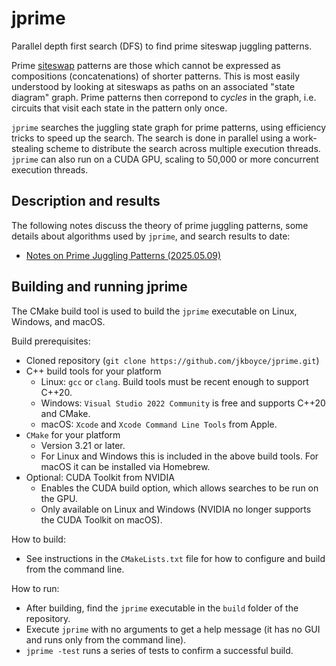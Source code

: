 # jprime
Parallel depth first search (DFS) to find prime siteswap juggling patterns.

Prime [siteswap](https://en.wikipedia.org/wiki/Siteswap) patterns are those which cannot be expressed as compositions (concatenations) of shorter patterns. This is most easily understood by looking at siteswaps as paths on an associated "state diagram" graph. Prime patterns then correpond to *cycles* in the graph, i.e. circuits that visit each state in the pattern only once.

`jprime` searches the juggling state graph for prime patterns, using efficiency tricks to speed up the search. The search is done in parallel using a work-stealing scheme to distribute the search across multiple execution threads. `jprime` can also run on a CUDA GPU, scaling to 50,000 or more concurrent execution threads.

## Description and results

The following notes discuss the theory of prime juggling patterns, some details about algorithms used by `jprime`, and search results to date:

* [Notes on Prime Juggling Patterns (2025.05.09)](papers/prime%20juggling_2025.pdf)

## Building and running jprime

The CMake build tool is used to build the `jprime` executable on Linux, Windows, and macOS.

Build prerequisites:
* Cloned repository (`git clone https://github.com/jkboyce/jprime.git`)
* C++ build tools for your platform
  * Linux: `gcc` or `clang`. Build tools must be recent enough to support C++20.
  * Windows: `Visual Studio 2022 Community` is free and supports C++20 and CMake.
  * macOS: `Xcode` and `Xcode Command Line Tools` from Apple.
* `CMake` for your platform
  * Version 3.21 or later.
  * For Linux and Windows this is included in the above build tools. For macOS it can be installed via Homebrew.
* Optional: CUDA Toolkit from NVIDIA
  * Enables the CUDA build option, which allows searches to be run on the GPU.
  * Only available on Linux and Windows (NVIDIA no longer supports the CUDA Toolkit on macOS).

How to build:
* See instructions in the `CMakeLists.txt` file for how to configure and build from the command line.

How to run:
* After building, find the `jprime` executable in the `build` folder of the repository.
* Execute `jprime` with no arguments to get a help message (it has no GUI and runs only from the command line).
* `jprime -test` runs a series of tests to confirm a successful build.
